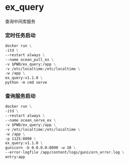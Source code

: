 # ex_query
查询中间库服务

### 定时任务启动
```dockerfile
docker run \
-itd \
--restart always \
--name ocean_pull_ex \
-v $PWD/ex_query:/app \
-v /etc/localtime:/etc/localtime \
-w /app \
ex_query:v1.1.0 \
python -m cmd serve
```



### 查询服务启动
```dockerfile
docker run \
-itd \
--restart always \
--name ocean_serve_ex \
-v $PWD/ex_query:/app \
-v /etc/localtime:/etc/localtime \
-w /app \
-p 1125:8090 \
ex_query:v1.1.0 \
gunicorn -b 0.0.0.0:8090 -w 10 \
--error-logfile /app/content/logs/gunicorn_error.log \
entry:app
```
 
